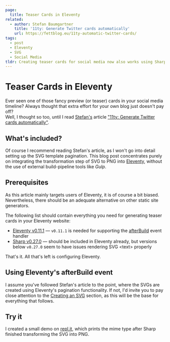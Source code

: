 ```yaml
---
page:
  title: Teaser Cards in Eleventy
related:
  - author: Stefan Baumgartner
    title: '11ty: Generate Twitter cards automatically'
    url: https://fettblog.eu/11ty-automatic-twitter-cards/
tags:
  - post
  - Eleventy
  - SVG
  - Social Media
tldr: Creating teaser cards for social media now also works using Sharp v0.27 in your Eleventy setup.
---
```


# Teaser Cards in Eleventy

Ever seen one of those fancy preview (or teaser) cards in your social media timeline? Always thought that extra effort for your own blog just doesn't pay off?<br />
Well, I thought so too, until I read [Stefan's](https://fettblog.eu/) article ["11ty: Generate Twitter cards automatically"](https://fettblog.eu/11ty-automatic-twitter-cards/).

## What's included?

Of course I recommend reading Stefan's article, as I won't go into detail setting up the SVG template pagination. This blog post concentrates purely on integrating the transformation step of SVG to PNG into [Eleventy](https://11ty.dev), without the use of external build-pipeline tools like _Gulp_.

## Prerequisites

As this article mainly targets users of Eleventy, it is of course a bit biased. Nevertheless, there should be an adequate alternative on other static site generators.

The following list should contain everything you need for generating teaser cards in your Eleventy website:

- [Eleventy v0.11.1](https://11ty.dev) &mdash; `v0.11.1` is needed for supporting the [afterBuild](https://www.11ty.dev/docs/events/#afterbuild) event handler
- [Sharp v0.27.0](https://sharp.pixelplumbing.com/) &mdash; should be included in Eleventy already, but versions below `v0.27.0` seem to have issues rendering SVG &lt;text&gt; properly

That's it. All that's left is configuring Eleventy.

## Using Eleventy's afterBuild event

I assume you've followed Stefan's article to the point, where the SVGs are created using Eleventy's pagination functionality. If not, I'd invite you to pay close attention to the [Creating an SVG](https://fettblog.eu/11ty-automatic-twitter-cards/#creating-an-svg) section, as this will be the base for everything that follows.

## Try it

I created a small demo on [repl.it](https://repl.it/@saschazar/transform-svg-to-png), which prints the mime type after Sharp finished transforming the SVG into PNG.
